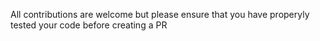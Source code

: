 All contributions are welcome but please ensure that you have properyly tested your code before creating a PR
